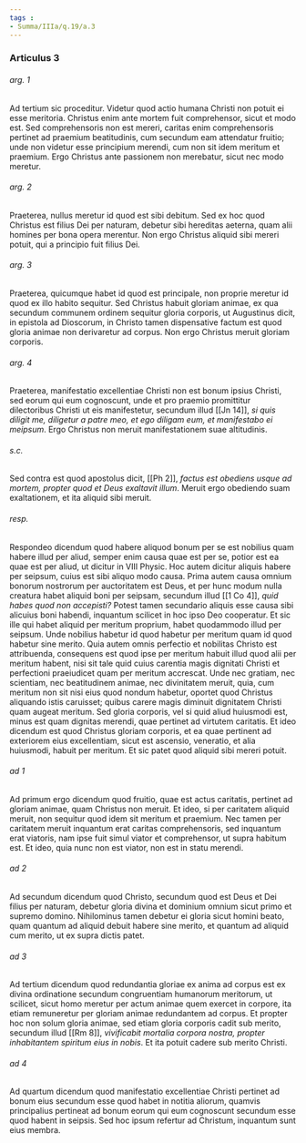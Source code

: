 ```yaml
---
tags : 
- Summa/IIIa/q.19/a.3
---
```


### Articulus 3

###### arg. 1
Ad tertium sic proceditur. Videtur quod actio humana Christi non potuit ei esse meritoria. Christus enim ante mortem fuit comprehensor, sicut et modo est. Sed comprehensoris non est mereri, caritas enim comprehensoris pertinet ad praemium beatitudinis, cum secundum eam attendatur fruitio; unde non videtur esse principium merendi, cum non sit idem meritum et praemium. Ergo Christus ante passionem non merebatur, sicut nec modo meretur.

###### arg. 2
Praeterea, nullus meretur id quod est sibi debitum. Sed ex hoc quod Christus est filius Dei per naturam, debetur sibi hereditas aeterna, quam alii homines per bona opera merentur. Non ergo Christus aliquid sibi mereri potuit, qui a principio fuit filius Dei.

###### arg. 3
Praeterea, quicumque habet id quod est principale, non proprie meretur id quod ex illo habito sequitur. Sed Christus habuit gloriam animae, ex qua secundum communem ordinem sequitur gloria corporis, ut Augustinus dicit, in epistola ad Dioscorum, in Christo tamen dispensative factum est quod gloria animae non derivaretur ad corpus. Non ergo Christus meruit gloriam corporis.

###### arg. 4
Praeterea, manifestatio excellentiae Christi non est bonum ipsius Christi, sed eorum qui eum cognoscunt, unde et pro praemio promittitur dilectoribus Christi ut eis manifestetur, secundum illud [[Jn 14]], *si quis diligit me, diligetur a patre meo, et ego diligam eum, et manifestabo ei meipsum*. Ergo Christus non meruit manifestationem suae altitudinis.

###### s.c.
Sed contra est quod apostolus dicit, [[Ph 2]], *factus est obediens usque ad mortem, propter quod et Deus exaltavit illum*. Meruit ergo obediendo suam exaltationem, et ita aliquid sibi meruit.

###### resp.
Respondeo dicendum quod habere aliquod bonum per se est nobilius quam habere illud per aliud, semper enim causa quae est per se, potior est ea quae est per aliud, ut dicitur in VIII Physic. Hoc autem dicitur aliquis habere per seipsum, cuius est sibi aliquo modo causa. Prima autem causa omnium bonorum nostrorum per auctoritatem est Deus, et per hunc modum nulla creatura habet aliquid boni per seipsam, secundum illud [[1 Co 4]], *quid habes quod non accepisti?* Potest tamen secundario aliquis esse causa sibi alicuius boni habendi, inquantum scilicet in hoc ipso Deo cooperatur. Et sic ille qui habet aliquid per meritum proprium, habet quodammodo illud per seipsum. Unde nobilius habetur id quod habetur per meritum quam id quod habetur sine merito. Quia autem omnis perfectio et nobilitas Christo est attribuenda, consequens est quod ipse per meritum habuit illud quod alii per meritum habent, nisi sit tale quid cuius carentia magis dignitati Christi et perfectioni praeiudicet quam per meritum accrescat. Unde nec gratiam, nec scientiam, nec beatitudinem animae, nec divinitatem meruit, quia, cum meritum non sit nisi eius quod nondum habetur, oportet quod Christus aliquando istis caruisset; quibus carere magis diminuit dignitatem Christi quam augeat meritum. Sed gloria corporis, vel si quid aliud huiusmodi est, minus est quam dignitas merendi, quae pertinet ad virtutem caritatis. Et ideo dicendum est quod Christus gloriam corporis, et ea quae pertinent ad exteriorem eius excellentiam, sicut est ascensio, veneratio, et alia huiusmodi, habuit per meritum. Et sic patet quod aliquid sibi mereri potuit.

###### ad 1
Ad primum ergo dicendum quod fruitio, quae est actus caritatis, pertinet ad gloriam animae, quam Christus non meruit. Et ideo, si per caritatem aliquid meruit, non sequitur quod idem sit meritum et praemium. Nec tamen per caritatem meruit inquantum erat caritas comprehensoris, sed inquantum erat viatoris, nam ipse fuit simul viator et comprehensor, ut supra habitum est. Et ideo, quia nunc non est viator, non est in statu merendi.

###### ad 2
Ad secundum dicendum quod Christo, secundum quod est Deus et Dei filius per naturam, debetur gloria divina et dominium omnium sicut primo et supremo domino. Nihilominus tamen debetur ei gloria sicut homini beato, quam quantum ad aliquid debuit habere sine merito, et quantum ad aliquid cum merito, ut ex supra dictis patet.

###### ad 3
Ad tertium dicendum quod redundantia gloriae ex anima ad corpus est ex divina ordinatione secundum congruentiam humanorum meritorum, ut scilicet, sicut homo meretur per actum animae quem exercet in corpore, ita etiam remuneretur per gloriam animae redundantem ad corpus. Et propter hoc non solum gloria animae, sed etiam gloria corporis cadit sub merito, secundum illud [[Rm 8]], *vivificabit mortalia corpora nostra, propter inhabitantem spiritum eius in nobis*. Et ita potuit cadere sub merito Christi.

###### ad 4
Ad quartum dicendum quod manifestatio excellentiae Christi pertinet ad bonum eius secundum esse quod habet in notitia aliorum, quamvis principalius pertineat ad bonum eorum qui eum cognoscunt secundum esse quod habent in seipsis. Sed hoc ipsum refertur ad Christum, inquantum sunt eius membra.

